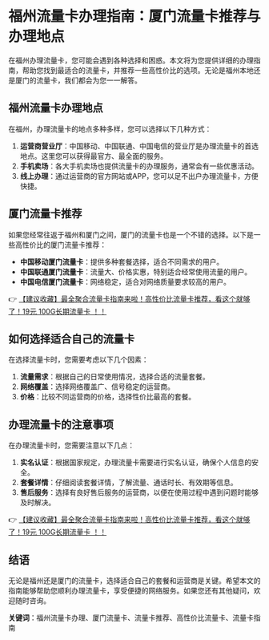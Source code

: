 # 福州流量卡办理指南：厦门流量卡推荐与办理地点

在福州办理流量卡，您可能会遇到各种选择和困惑。本文将为您提供详细的办理指南，帮助您找到最适合的流量卡，并推荐一些高性价比的选项。无论是福州本地还是厦门的流量卡，我们都会为您一一解答。

## 福州流量卡办理地点

在福州，办理流量卡的地点多种多样，您可以选择以下几种方式：

1. **运营商营业厅**：中国移动、中国联通、中国电信的营业厅是办理流量卡的首选地点。这里您可以获得最官方、最全面的服务。
2. **手机卖场**：各大手机卖场也提供流量卡的办理服务，通常会有一些优惠活动。
3. **线上办理**：通过运营商的官方网站或APP，您可以足不出户办理流量卡，方便快捷。

## 厦门流量卡推荐

如果您经常往返于福州和厦门之间，厦门的流量卡也是一个不错的选择。以下是一些高性价比的厦门流量卡推荐：

- **中国移动厦门流量卡**：提供多种套餐选择，适合不同需求的用户。
- **中国联通厦门流量卡**：流量大、价格实惠，特别适合经常使用流量的用户。
- **中国电信厦门流量卡**：网络稳定，适合对网络质量要求较高的用户。

👉 [【建议收藏】最全聚合流量卡指南来啦！高性价比流量卡推荐，看这个就够了！19元 100G长期流量卡 ！！](https://bit.ly/Liuliangka)

## 如何选择适合自己的流量卡

在选择流量卡时，您需要考虑以下几个因素：

1. **流量需求**：根据自己的日常使用情况，选择合适的流量套餐。
2. **网络覆盖**：选择网络覆盖广、信号稳定的运营商。
3. **价格**：比较不同运营商的价格，选择性价比最高的套餐。

## 办理流量卡的注意事项

在办理流量卡时，您需要注意以下几点：

1. **实名认证**：根据国家规定，办理流量卡需要进行实名认证，确保个人信息的安全。
2. **套餐详情**：仔细阅读套餐详情，了解流量、通话时长、有效期等信息。
3. **售后服务**：选择有良好售后服务的运营商，以便在使用过程中遇到问题时能够及时解决。

👉 [【建议收藏】最全聚合流量卡指南来啦！高性价比流量卡推荐，看这个就够了！19元 100G长期流量卡 ！！](https://bit.ly/Liuliangka)

## 结语

无论是福州还是厦门的流量卡，选择适合自己的套餐和运营商是关键。希望本文的指南能够帮助您顺利办理流量卡，享受便捷的网络服务。如果您还有其他疑问，欢迎随时咨询。

**关键词**：福州流量卡办理、厦门流量卡、流量卡推荐、高性价比流量卡、流量卡指南